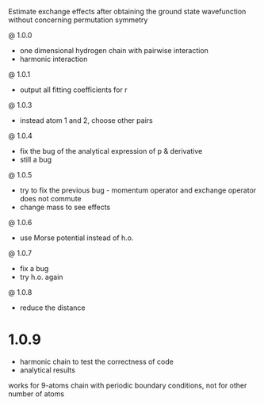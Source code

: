 Estimate exchange effects after obtaining the ground state wavefunction without concerning 
permutation symmetry 

@ 1.0.0 
 - one dimensional hydrogen chain with pairwise interaction 
 - harmonic interaction 

@ 1.0.1 
 - output all fitting coefficients for r 

@ 1.0.3 

 - instead atom 1 and 2, choose other pairs

@ 1.0.4 

 - fix the bug of the analytical expression of p & derivative
 - still a bug 

@ 1.0.5 
 
 - try to fix the previous bug - momentum operator and exchange operator does not commute 
 - change mass to see effects 

@ 1.0.6 

 - use Morse potential instead of h.o.

@ 1.0.7 
 - fix a bug 
 - try h.o. again

@ 1.0.8 
 - reduce the distance

# 1.0.9 
 - harmonic chain to test the correctness of code 
 - analytical results 

works for 9-atoms chain with periodic boundary conditions, not for other number of atoms  



